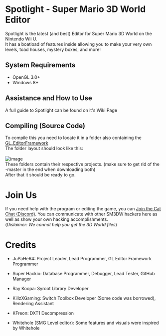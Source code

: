 # Spotlight - Super Mario 3D World Editor

Spotlight is the latest (and best) Editor for Super Mario 3D World on the Nintendo Wii U.<br/>
It has a boatload of features inside allowing you to make your very own levels, toad houses, mystery boxes, and more!

## System Requirements

- OpenGL 3.0+
- Windows 8+

## Assistance and How to Use

A full guide to Spotlight can be found on it's Wiki Page

## Compiling (Source Code)

To compile this you need to locate it in a folder also containing the <a href="https://github.com/jupahe64/GL_EditorFramework">GL_EditorFramework</a><br/>
The folder layout should look like this:<br/>
<br/>
![image](https://user-images.githubusercontent.com/44330283/76013595-05647e00-5ecd-11ea-8c04-0752df56e593.png)
<br/>
These folders contain their respective projects.
(make sure to get rid of the -master in the end when downloading both)<br/>
After that it should be ready to go.

# Join Us
If you need help with the program or editing the game, you can [Join the Cat Chat (Discord)](https://discord.gg/9JGKSze). You can communicate with other SM3DW hackers here as well as show your own hacking accomplishments.<br/>(*Dislaimer: We cannot help you get the 3D World files*)


# Credits

- JuPaHe64: Project Leader, Lead Programmer, GL Editor Framework Programmer
- Super Hackio: Database Programmer, Debugger, Lead Tester, GitHub Manager

- Ray Koopa: Syroot Library Developer
- KillzXGaming: Switch Toolbox Developer (Some code was borrowed), Rendering Assistant
- KFreon: DXT1 Decompression

- Whitehole (SMG Level editor): Some features and visuals were inspired by Whitehole
